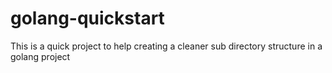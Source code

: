# golang-quickstart
This is a quick project to help creating a cleaner sub directory structure in a golang project
